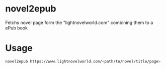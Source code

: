 # novel2epub
Fetchs novel page form the "lightnovelworld.com" combining them to a ePub book


# Usage
```sh
novel2epub https://www.lightnovelworld.com/<path/to/novel/title/page>
```